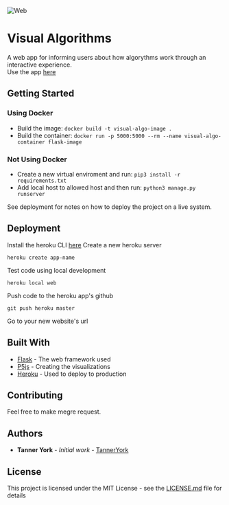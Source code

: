 ![Web](https://img.shields.io/website?down_color=red&down_message=offline&up_color=light%20green&up_message=online&url=https%3A%2F%2Fvisual-algorithms.herokuapp.com%2F)

# Visual Algorithms

A web app for informing users about how algorythms work through an interactive experience. <br>
Use the app [here](https://visual-algorithms.herokuapp.com/)

## Getting Started

### Using Docker
* Build the image: ```docker build -t visual-algo-image . ```
* Build the container: ```docker run -p 5000:5000 --rm --name visual-algo-container flask-image ```

### Not Using Docker
* Create a new virtual enviroment and run: ```pip3 install -r requirements.txt``` <br>
* Add local host to allowed host and then run: ```python3 manage.py runserver``` <br>

See deployment for notes on how to deploy the project on a live system.

## Deployment

Install the heroku CLI [here](https://devcenter.heroku.com/articles/heroku-cli)
Create a new heroku server
```
heroku create app-name
```
Test code using local development
```
heroku local web
```
Push code to the heroku app's github
```
git push heroku master
```
Go to your new website's url

## Built With

* [Flask](http://flask.palletsprojects.com/en/1.1.x/) - The web framework used
* [P5js](https://p5js.org/) - Creating the visualizations
* [Heroku](https://devcenter.heroku.com/) - Used to deploy to production

## Contributing

Feel free to make megre request.

## Authors

* **Tanner York** - *Initial work* - [TannerYork](https://github.com/TannerYork)

## License

This project is licensed under the MIT License - see the [LICENSE.md](LICENSE.md) file for details
